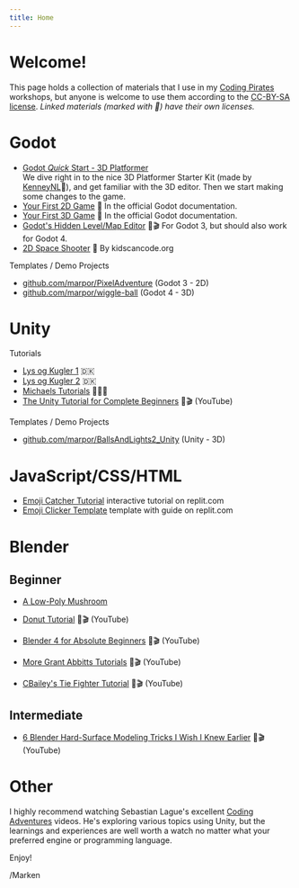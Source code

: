 ```yaml
---
title: Home
---
```

# Welcome!

This page holds a collection of materials that I use in my [Coding Pirates](https://codingpirates.dk/) workshops, but anyone is welcome to use them according to the [CC-BY-SA license](https://creativecommons.org/licenses/by-sa/4.0/). _Linked materials (marked with 🔗) have their own licenses._

# Godot

* [Godot _Quick_ Start - 3D Platformer](godot/quick_start_3d_platformer/index.md)  
  We dive right in to the nice 3D Platformer Starter Kit (made by [KenneyNL](https://github.com/KenneyNL/Starter-Kit-3D-Platformer)🔗), and get familiar with the 3D editor. Then we start making some changes to the game.  
* [Your First 2D Game](https://docs.godotengine.org/en/stable/getting_started/first_2d_game/index.html) 🔗 In the official Godot documentation.
* [Your First 3D Game](https://docs.godotengine.org/en/stable/getting_started/first_3d_game/index.html) 🔗 In the official Godot documentation.
* [Godot's Hidden Level/Map Editor](https://www.youtube.com/watch?v=BUjCtwLO0S8) 🔗🎬 For Godot 3, but should also work for Godot 4.
* [2D Space Shooter](https://kidscancode.org/godot_recipes/4.x/games/first_2d/index.html) 🔗 By kidscancode.org

Templates / Demo Projects

* [github.com/marpor/PixelAdventure](https://github.com/marpor/PixelAdventure) (Godot 3 - 2D)
* [github.com/marpor/wiggle-ball](https://github.com/marpor/wiggle-ball) (Godot 4 - 3D)

# Unity

Tutorials

* [Lys og Kugler 1](unity/lights_and_balls1/index.md) 🇩🇰
* [Lys og Kugler 2](unity/lights_and_balls2/index.md) 🇩🇰
* [Michaels Tutorials](https://github.com/mhfalken/unity) 🔗🇩🇰
* [The Unity Tutorial for Complete Beginners](https://www.youtube.com/watch?v=XtQMytORBmM) 🔗🎬 (YouTube)

Templates / Demo Projects

* [github.com/marpor/BallsAndLights2_Unity](https://github.com/marpor/BallsAndLights2_Unity) (Unity - 3D)

# JavaScript/CSS/HTML

* [Emoji Catcher Tutorial](https://replit.com/@marpor/Emoji-Catcher-Tutorial) interactive tutorial on replit.com
* [Emoji Clicker Template](https://replit.com/@marpor/Emoji-Clicker) template with guide on replit.com

<!-- [Emoji Catcher Tutorial](emoji-catcher) -->

# Blender

## Beginner

* [A Low-Poly Mushroom](blender/mushroom.md)

* [Donut Tutorial](https://www.youtube.com/watch?v=B0J27sf9N1Y) 🔗🎬 (YouTube)
* [Blender 4 for Absolute Beginners](https://www.youtube.com/watch?v=lLqep5Q4MiI&ab_channel=GrantAbbitt%28Gabbitt%29) 🔗🎬 (YouTube)
* [More Grant Abbitts Tutorials](https://www.youtube.com/@grabbitt/playlists) 🔗🎬 (YouTube)
* [CBailey's Tie Fighter Tutorial](https://www.youtube.com/watch?v=SVl_tlbGrh4&ab_channel=CBaileyFilm) 🔗🎬 (YouTube)

## Intermediate

* [6 Blender Hard-Surface Modeling Tricks I Wish I Knew Earlier](https://www.youtube.com/watch?v=Ml2t8uxPAQU&ab_channel=CGBoost)  🔗🎬 (YouTube)

# Other

I highly recommend watching Sebastian Lague's excellent [Coding Adventures](https://www.youtube.com/@SebastianLague) videos. He's exploring various topics using Unity, but the learnings and experiences are well worth a watch no matter what your preferred engine or programming language.

Enjoy!

/Marken
